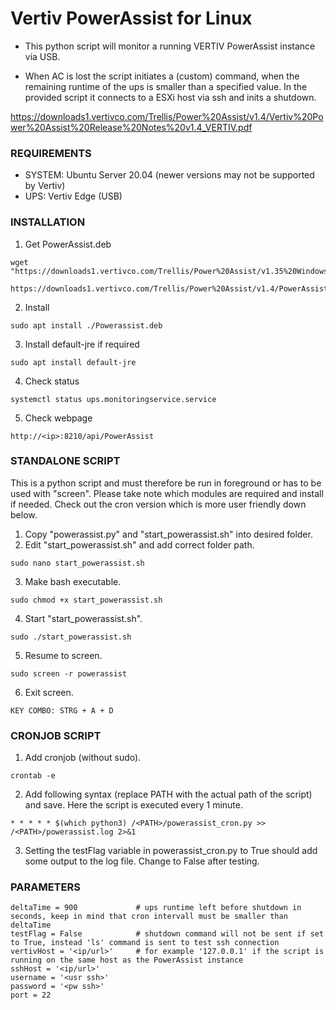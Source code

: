 # Vertiv PowerAssist for Linux
- This python script will monitor a running VERTIV PowerAssist instance via USB.

- When AC is lost the script initiates a (custom) command, when the remaining runtime of the ups is smaller than a specified value. In the provided script it connects to a ESXi host via ssh and inits a shutdown.

https://downloads1.vertivco.com/Trellis/Power%20Assist/v1.4/Vertiv%20Power%20Assist%20Release%20Notes%20v1.4_VERTIV.pdf

### REQUIREMENTS
- SYSTEM: Ubuntu Server 20.04 (newer versions may not be supported by Vertiv)
- UPS: Vertiv Edge (USB)

### INSTALLATION
1) Get PowerAssist.deb
```
wget "https://downloads1.vertivco.com/Trellis/Power%20Assist/v1.35%20Windows%20v1.25%20Linux%20August%202021/Power%20Assist%20Linux%201.25.zip"
```
```
https://downloads1.vertivco.com/Trellis/Power%20Assist/v1.4/PowerAssist_Linux_1.4.0.zip
```
  
2) Install
```
sudo apt install ./Powerassist.deb
```

3) Install default-jre if required
```
sudo apt install default-jre
```
  
4) Check status
```
systemctl status ups.monitoringservice.service
```
  
5) Check webpage
```
http://<ip>:8210/api/PowerAssist
```

### STANDALONE SCRIPT
This is a python script and must therefore be run in foreground or has to be used with "screen". Please take note which modules are required and install if needed. Check out the cron version which is more user friendly down below.

1) Copy "powerassist.py" and "start_powerassist.sh" into desired folder.
2) Edit "start_powerassist.sh" and add correct folder path.
```
sudo nano start_powerassist.sh
```
3) Make bash executable.
```
sudo chmod +x start_powerassist.sh
```
4) Start "start_powerassist.sh".
```
sudo ./start_powerassist.sh
```
5) Resume to screen.
```
sudo screen -r powerassist
```
6) Exit screen.
```
KEY COMBO: STRG + A + D
```

### CRONJOB SCRIPT
1) Add cronjob (without sudo).
```
crontab -e
```
2) Add following syntax (replace PATH with the actual path of the script) and save. Here the script is executed every 1 minute.
```
* * * * * $(which python3) /<PATH>/powerassist_cron.py >> /<PATH>/powerassist.log 2>&1
```
3) Setting the testFlag variable in powerassist_cron.py to True should add some output to the log file. Change to False after testing.


### PARAMETERS
```
deltaTime = 900             # ups runtime left before shutdown in seconds, keep in mind that cron intervall must be smaller than deltaTime
testFlag = False            # shutdown command will not be sent if set to True, instead 'ls' command is sent to test ssh connection
vertivHost = '<ip/url>'     # for example '127.0.0.1' if the script is running on the same host as the PowerAssist instance
sshHost = '<ip/url>'
username = '<usr ssh>'
password = '<pw ssh>'
port = 22
```
